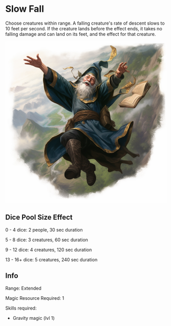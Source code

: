 # Slow Fall

Choose creatures within range. A falling creature's rate of descent slows to 10 feet per second. If the creature lands before the effect ends, it takes no falling damage and can land on its feet, and the effect for that creature.

![](SlowFall.png)

## Dice Pool Size Effect

0 -  4 dice: 2 people, 30 sec duration

5 -  8 dice: 3 creatures, 60 sec duration

9 - 12 dice: 4 creatures, 120 sec duration

13 - 16+ dice: 5 creatures, 240 sec duration

## Info

Range: Extended

Magic Resource Required: 1

Skills required:

- Gravity magic (lvl 1)
